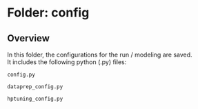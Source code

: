 # Folder: config

## Overview
In this folder, the configurations for the run / modeling are saved.  
It includes the following python (.py) files:

```
config.py      

dataprep_config.py

hptuning_config.py
```
